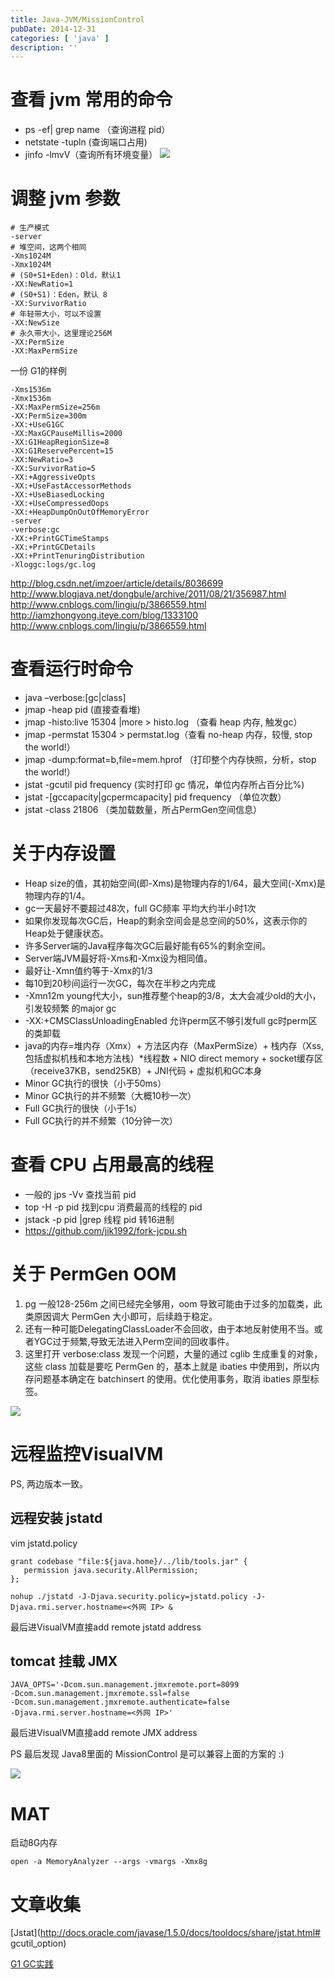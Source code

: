 ```yaml
---
title: Java-JVM/MissionControl
pubDate: 2014-12-31
categories: [ 'java' ]
description: ''
---
```


# 查看 jvm 常用的命令

* ps -ef| grep name （查询进程 pid）
* netstate -tupln (查询端口占用)
* jinfo  <pid> -lmvV（查询所有环境变量）
  ![](http://pic002.cnblogs.com/images/2012/422908/2012073109465349.jpg)

# 调整 jvm 参数

```language-bash
# 生产模式
-server 
# 堆空间，这两个相同
-Xms1024M
-Xmx1024M
# (S0+S1+Eden)：Old，默认1
-XX:NewRatio=1 
# (S0+S1)：Eden，默认 8
-XX:SurvivorRatio
# 年轻带大小，可以不设置
-XX:NewSize
# 永久带大小，这里理论256M
-XX:PermSize
-XX:MaxPermSize
```

一份 G1的样例

```language-bash
-Xms1536m 
-Xmx1536m 
-XX:MaxPermSize=256m 
-XX:PermSize=300m 
-XX:+UseG1GC 
-XX:MaxGCPauseMillis=2000 
-XX:G1HeapRegionSize=8 
-XX:G1ReservePercent=15 
-XX:NewRatio=3 
-XX:SurvivorRatio=5 
-XX:+AggressiveOpts 
-XX:+UseFastAccessorMethods 
-XX:+UseBiasedLocking 
-XX:+UseCompressedOops 
-XX:+HeapDumpOnOutOfMemoryError 
-server 
-verbose:gc 
-XX:+PrintGCTimeStamps 
-XX:+PrintGCDetails 
-XX:+PrintTenuringDistribution 
-Xloggc:logs/gc.log
```

http://blog.csdn.net/imzoer/article/details/8036699
http://www.blogjava.net/dongbule/archive/2011/08/21/356987.html
http://www.cnblogs.com/lingiu/p/3866559.html
http://iamzhongyong.iteye.com/blog/1333100
http://www.cnblogs.com/lingiu/p/3866559.html

# 查看运行时命令

* java –verbose:[gc|class]
* jmap -heap pid (直接查看堆)
* jmap -histo:live 15304 |more > histo.log （查看 heap 内存, 触发gc）
* jmap -permstat 15304 > permstat.log（查看 no-heap 内存，较慢, stop the world!）
* jmap -dump:format=b,file=mem.hprof <pid> （打印整个内存快照，分析，stop the world!）
* jstat -gcutil pid frequency (实时打印 gc 情况，单位内存所占百分比%)
* jstat -[gccapacity|gcpermcapacity] pid frequency （单位次数）
* jstat -class 21806 （类加载数量，所占PermGen空间信息）

# 关于内存设置

* Heap size的值，其初始空间(即-Xms)是物理内存的1/64，最大空间(-Xmx)是物理内存的1/4。
* gc一天最好不要超过48次，full GC频率 平均大约半小时1次
* 如果你发现每次GC后，Heap的剩余空间会是总空间的50%，这表示你的Heap处于健康状态。
* 许多Server端的Java程序每次GC后最好能有65%的剩余空间。
* Server端JVM最好将-Xms和-Xmx设为相同值。
* 最好让-Xmn值约等于-Xmx的1/3
* 每10到20秒间运行一次GC，每次在半秒之内完成
* -Xmn12m young代大小，sun推荐整个heap的3/8，太大会减少old的大小，引发较频繁 的major gc
* -XX:+CMSClassUnloadingEnabled 允许perm区不够引发full gc时perm区的类卸载
* java的内存=堆内存（Xmx）+ 方法区内存（MaxPermSize）+ 栈内存（Xss,包括虚拟机栈和本地方法栈）*线程数 + NIO direct memory +
  socket缓存区（receive37KB，send25KB）+ JNI代码 + 虚拟机和GC本身
* Minor GC执行的很快（小于50ms）
* Minor GC执行的并不频繁（大概10秒一次）
* Full GC执行的很快（小于1s）
* Full GC执行的并不频繁（10分钟一次）

# 查看 CPU 占用最高的线程

* 一般的 jps -Vv 查找当前 pid
* top -H -p pid 找到cpu 消费最高的线程的 pid
* jstack -p pid |grep 线程 pid 转16进制
* https://github.com/jik1992/fork-jcpu.sh

# 关于 PermGen OOM

1. pg 一般128-256m 之间已经完全够用，oom 导致可能由于过多的加载类，此类原因调大 PermGen 大小即可，后续趋于稳定。
2. 还有一种可能DelegatingClassLoader不会回收，由于本地反射使用不当。或者YGC过于频繁,导致无法进入Perm空间的回收事件。
3. 这里打开 verbose:class 发现一个问题，大量的通过 cglib 生成重复的对象，这些 class 加载是要吃 PermGen 的，基本上就是
   ibaties 中使用到，所以内存问题基本确定在 batchinsert 的使用。优化使用事务，取消 ibaties 原型标签。

![](http://img.sandseasoft.com/image/d/1a/7ef151c4e7a932447d9e087cce1ca.png)

# 远程监控VisualVM

PS, 两边版本一致。

## 远程安装 jstatd

vim jstatd.policy

```language-java
grant codebase "file:${java.home}/../lib/tools.jar" {
   permission java.security.AllPermission;
};
```

```language-bash
nohup ./jstatd -J-Djava.security.policy=jstatd.policy -J-Djava.rmi.server.hostname=<外网 IP> &
```

最后进VisualVM直接add remote jstatd address

## tomcat 挂载 JMX

```language-bash
JAVA_OPTS='-Dcom.sun.management.jmxremote.port=8099 
-Dcom.sun.management.jmxremote.ssl=false 
-Dcom.sun.management.jmxremote.authenticate=false 
-Djava.rmi.server.hostname=<外网 IP>' 
```

最后进VisualVM直接add remote JMX address

PS 最后发现 Java8里面的 MissionControl 是可以兼容上面的方案的 :)

![](http://img.sandseasoft.com/image/2/02/d487d0df49431b94cfb24836f6713.png)

# MAT

启动8G内存

```language-bash
open -a MemoryAnalyzer --args -vmargs -Xmx8g
```

# 文章收集

[Jstat](http://docs.oracle.com/javase/1.5.0/docs/tooldocs/share/jstat.html# gcutil_option)

[G1 GC实践](http://zhaoyanblog.com/?s=G1%E5%9E%83%E5%9C%BE%E6%94%B6%E9%9B%86%E5%99%A8)



